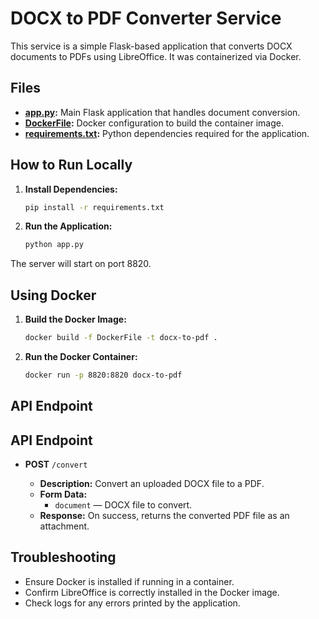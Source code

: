# DOCX to PDF Converter Service

This service is a simple Flask-based application that converts DOCX documents to PDFs using LibreOffice. It was containerized via Docker.

## Files

- **[app.py](app.py):** Main Flask application that handles document conversion.
- **[DockerFile](DockerFile):** Docker configuration to build the container image.
- **[requirements.txt](requirements.txt):** Python dependencies required for the application.

## How to Run Locally

1. **Install Dependencies:**

   ```sh
   pip install -r requirements.txt

2. **Run the Application:**

   ```sh
   python app.py

The server will start on port 8820.

## Using Docker

1. **Build the Docker Image:**

   ```sh
   docker build -f DockerFile -t docx-to-pdf .

2. **Run the Docker Container:**

   ```sh
   docker run -p 8820:8820 docx-to-pdf

## API Endpoint

## API Endpoint

- **POST** `/convert`

  - **Description:** Convert an uploaded DOCX file to a PDF.
  - **Form Data:** 
    - `document` — DOCX file to convert.
  - **Response:** On success, returns the converted PDF file as an attachment.

## Troubleshooting

- Ensure Docker is installed if running in a container.
- Confirm LibreOffice is correctly installed in the Docker image.
- Check logs for any errors printed by the application.